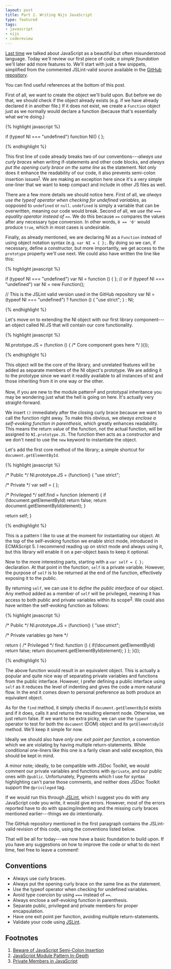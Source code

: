 ```yaml
---
layout: post
title: Part 2. Writing Nijs JavaScript
type: featured
tags:
- javascript
- nijs
- codereview
---
```

[Last time](http://mrnordstrom.com/2011/11/27/part-1-writing-nijs-javascript/) we talked about JavaScript as a beautiful but often misunderstood language. Today we'll review our first piece of code; _a simple foundation_ we'll later add more features to. We'll start with just a few snippets, simplified from the commented JSLint-valid source available in the [GitHub repository](https://github.com/dnordstrom/nijs).

You can find useful references at the bottom of this post.

First of all, we want to create the object we'll build upon. But before we do that, we should check if the object already exists (e.g. if we have already declared it in another file.) If it does not exist, we create a `Function` object just as we normally would declare a function (because that's essentially what we're doing.)

{% highlight javascript %}

if (typeof NI === "undefined") function NI() { };

{% endhighlight %}

This first line of code already breaks two of our conventions---*always use curly braces* when writing if-statements and other code blocks, and _always put the opening curly brace on the same line_ as the statement. Not only does it enhance the readability of our code, it also prevents semi-colon insertion issues<sup><a href="#footnote_1" title="Beware of Semi-Colon Insertion Issues">1</a></sup>. We are making an exception here since it's a very simple one-liner that we want to keep compact and include in other JS files as well.

There are a few more details we should notice here. First of all, we _always use the typeof operator when checking for undefined variables_, as oopposed to `undefined` or `null`. `undefined` is simply a variable that can be overwritten, meaning our code would break. Second of all, we _use the `===` equality operator instead of `==`_. We do this because `==` compares the values after any necessary type conversion. In other words, `0 == '0'` would produce `true`, which in most cases is undesirable.

Finally, as already mentioned, we are declaring NI as a `Function` instead of using object notation syntax (e.g. `var NI = { };`. By doing so we can, if necessary, define a constructor, but more importantly, we get access to the `prototype` property we'll use next. We could also have written the line like this:

{% highlight javascript %}

if (typeof NI === "undefined") var NI = function () { };
// or
if (typeof NI === "undefined") var NI = new Function();

// This is the JSLint valid version used in the GitHub repository
var NI = (typeof NI === "undefined") ? function () { "use strict"; } : NI;

{% endhighlight %}

Let's move on to extending the NI object with our first library component---an object called NI.JS that will contain our core functionality.

{% highlight javascript %}

NI.prototype.JS = (function () {
  /* Core component goes here */
}());

{% endhighlight %}

This object will be the core of the library, and unrelated features will be added as separate members of the NI object's prototype. We are adding it to the prototype since we want it readily available to all instances of `NI` and those inheriting from it in one way or the other.

Now, if you are new to the module pattern<sup><a href="#footnote_1" title="JavaScript Module Pattern In-Depth">2</a></sup> and prototypal inheritance you may be wondering just what the hell is going on here. It's actually very straight-forward.

We insert `()` immediately after the closing curly brace because we want to call the function right away. To make this obvious, we _always enclose a self-evoking function in parenthesis_, which greatly enhances readability. This means the return value of the function, not the actual function, will be assigned to `NI.prototype.JS`. The function then acts as a constructor and we don't need to use the `new` keyword to instantiate the object.

Let's add the first core method of the library; a simple shortcut for `document.getElementById`.

{% highlight javascript %}

/* Public */
NI.prototype.JS = (function() {
  "use strict";

  /* Private */
  var self = { };

  /* Privileged */
  self.find = function (element) {
    if (!document.getElementById) return false;
    return document.getElementById(element);
  }

  return self;
}

{% endhighlight %}

This is a pattern I like to use at the moment for instantiating our object. At the top of the self-evoking function we enable strict mode, introduced in ECMAScript 5. I recommend reading up on strict mode and always using it, but this library will enable it on a per-object basis to keep it optional.

Now to the more interesting parts, starting with a `var self = { };` declaration. At that point in the function, `self` is a private variable. However, the purpose of `self` is to be returned at the end of the function, effectively exposing it to the public. 

By returning `self`, we can use it to _define the public interface_ of our object. Any method added as a member of `self` will be privileged, meaning it has access to both public and private variables within its scope<sup><a href="#footnote_3" title="Private Members in JavaScript">3</a></sup>. We could also have written the self-evoking function as follows:

{% highlight javascript %}

/* Public */
NI.prototype.JS = (function() {
  "use strict";
  
  /* Private variables go here */
  
  return {
    /* Privileged */
    find: function () {
      if(!document.getElementById) return false;
      return document.getElementById(element);
    }
  };
}());

{% endhighlight %}

The above function would result in an equivalent object. This is actually a popular and quite nice way of separating private variables and functions from the public interface. However, I prefer defining a public interface using `self` as it reduces the level of indenting and gives the code a more natural flow. In the end it comes down to personal preference as both produce an equivalent object.

As for the `find` method, it simply checks if `document.getElementById` exists and if it does, calls it and returns the resulting element node. Otherwise, we just return false. If we want to be extra picky, we can use the `typeof` operator to test for both the `document` (DOM) object and its `getElementsById` method. We'll keep it simple for now.

Ideally we should also have _only one exit point per function_, a convention which we are violating by having multiple return-statements. While conditional one-liners like this one is a farily clean and valid exception, this should be kept in mind.

A minor note; ideally, to be compatible with JSDoc Toolkit, we would comment our private variables and functions with `@private`, and our public ones with `@public`. Unfortunately, Pygments which I use for syntax highlighting can't parse those comments, and neither does JSDoc Toolkit support the `@privileged` tag. 

If we would run this through <a href="http://www.jslint.com/" title="JSLint">JSLint</a>, which I suggest you do with any JavaScript code you write, it would give errors. However, most of the errors reported have to do with spacing/indenting and the missing curly braces mentioned earlier---things we do intentionally.

The GitHub repository mentioned in the first paragraph contains the JSLint-valid revision of this code, using the conventions listed below.

That will be all for today---we now have a basic foundation to build upon. If you have any suggestions on how to improve the code or what to do next time, feel free to leave a comment!

Conventions
-----------
* Always use curly braces.
* Always put the opening curly brace on the same line as the statement.
* Use the typeof operator when checking for undefined variables.
* Avoid type coercion by using `===` instead of `==`.
* Always enclose a self-evoking function in parenthesis.
* Separate public, privileged and private members for proper encapsulation.
* Have one exit point per function, avoiding multiple return-statements.
* Validate your code using <a href="http://www.jslint.com/" title="JSLint">JSLint</a>.

Footnotes
---------
<ol>
  <li>
    <a id="footnote_1" href="http://robertnyman.com/2008/10/16/beware-of-javascript-semicolon-insertion/" title="Beware of JavaScript Semi-Colon Insertion">Beware of JavaScript Semi-Colon Insertion</a>
  </li>
  <li>
    <a id="footnote_2" href="http://www.adequatelygood.com/2010/3/JavaScript-Module-Pattern-In-Depth" title="JavaScript Module Pattern In-Depth">JavaScript Module Pattern In-Depth</a>
  </li>
  <li>
    <a id="footnote_3" href="http://javascript.crockford.com/private.html" title="Private Members in JavaScript">Private Members in JavaScript</a>
  </li>
</ol> 

